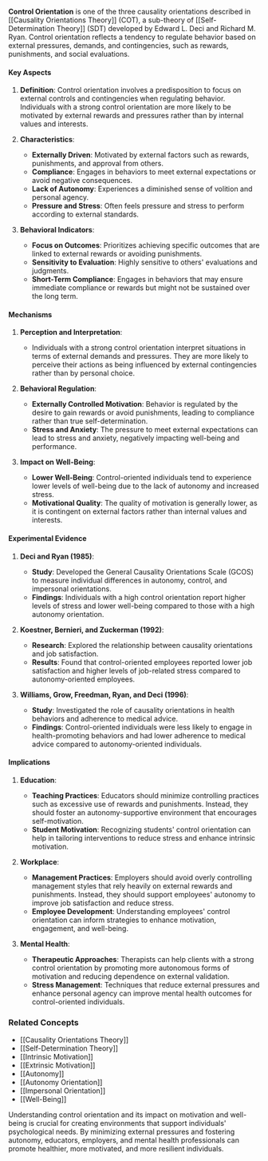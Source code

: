 
**Control Orientation** is one of the three causality orientations described in [[Causality Orientations Theory]] (COT), a sub-theory of [[Self-Determination Theory]] (SDT) developed by Edward L. Deci and Richard M. Ryan. Control orientation reflects a tendency to regulate behavior based on external pressures, demands, and contingencies, such as rewards, punishments, and social evaluations.

#### Key Aspects

1. **Definition**:
   Control orientation involves a predisposition to focus on external controls and contingencies when regulating behavior. Individuals with a strong control orientation are more likely to be motivated by external rewards and pressures rather than by internal values and interests.

2. **Characteristics**:
   - **Externally Driven**: Motivated by external factors such as rewards, punishments, and approval from others.
   - **Compliance**: Engages in behaviors to meet external expectations or avoid negative consequences.
   - **Lack of Autonomy**: Experiences a diminished sense of volition and personal agency.
   - **Pressure and Stress**: Often feels pressure and stress to perform according to external standards.

3. **Behavioral Indicators**:
   - **Focus on Outcomes**: Prioritizes achieving specific outcomes that are linked to external rewards or avoiding punishments.
   - **Sensitivity to Evaluation**: Highly sensitive to others' evaluations and judgments.
   - **Short-Term Compliance**: Engages in behaviors that may ensure immediate compliance or rewards but might not be sustained over the long term.

#### Mechanisms

1. **Perception and Interpretation**:
   - Individuals with a strong control orientation interpret situations in terms of external demands and pressures. They are more likely to perceive their actions as being influenced by external contingencies rather than by personal choice.

2. **Behavioral Regulation**:
   - **Externally Controlled Motivation**: Behavior is regulated by the desire to gain rewards or avoid punishments, leading to compliance rather than true self-determination.
   - **Stress and Anxiety**: The pressure to meet external expectations can lead to stress and anxiety, negatively impacting well-being and performance.

3. **Impact on Well-Being**:
   - **Lower Well-Being**: Control-oriented individuals tend to experience lower levels of well-being due to the lack of autonomy and increased stress.
   - **Motivational Quality**: The quality of motivation is generally lower, as it is contingent on external factors rather than internal values and interests.

#### Experimental Evidence

1. **Deci and Ryan (1985)**:
   - **Study**: Developed the General Causality Orientations Scale (GCOS) to measure individual differences in autonomy, control, and impersonal orientations.
   - **Findings**: Individuals with a high control orientation report higher levels of stress and lower well-being compared to those with a high autonomy orientation.

2. **Koestner, Bernieri, and Zuckerman (1992)**:
   - **Research**: Explored the relationship between causality orientations and job satisfaction.
   - **Results**: Found that control-oriented employees reported lower job satisfaction and higher levels of job-related stress compared to autonomy-oriented employees.

3. **Williams, Grow, Freedman, Ryan, and Deci (1996)**:
   - **Study**: Investigated the role of causality orientations in health behaviors and adherence to medical advice.
   - **Findings**: Control-oriented individuals were less likely to engage in health-promoting behaviors and had lower adherence to medical advice compared to autonomy-oriented individuals.

#### Implications

1. **Education**:
   - **Teaching Practices**: Educators should minimize controlling practices such as excessive use of rewards and punishments. Instead, they should foster an autonomy-supportive environment that encourages self-motivation.
   - **Student Motivation**: Recognizing students' control orientation can help in tailoring interventions to reduce stress and enhance intrinsic motivation.

2. **Workplace**:
   - **Management Practices**: Employers should avoid overly controlling management styles that rely heavily on external rewards and punishments. Instead, they should support employees' autonomy to improve job satisfaction and reduce stress.
   - **Employee Development**: Understanding employees' control orientation can inform strategies to enhance motivation, engagement, and well-being.

3. **Mental Health**:
   - **Therapeutic Approaches**: Therapists can help clients with a strong control orientation by promoting more autonomous forms of motivation and reducing dependence on external validation.
   - **Stress Management**: Techniques that reduce external pressures and enhance personal agency can improve mental health outcomes for control-oriented individuals.

### Related Concepts

- [[Causality Orientations Theory]]
- [[Self-Determination Theory]]
- [[Intrinsic Motivation]]
- [[Extrinsic Motivation]]
- [[Autonomy]]
- [[Autonomy Orientation]]
- [[Impersonal Orientation]]
- [[Well-Being]]

Understanding control orientation and its impact on motivation and well-being is crucial for creating environments that support individuals' psychological needs. By minimizing external pressures and fostering autonomy, educators, employers, and mental health professionals can promote healthier, more motivated, and more resilient individuals.